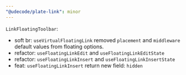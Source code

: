 ```yaml
---
"@udecode/plate-link": minor
---
```


`LinkFloatingToolbar`:

- soft br: `useVirtualFloatingLink` removed `placement` and `middleware` default values from floating options.
- refactor: `useFloatingLinkEdit` and `useFloatingLinkEditState`
- refactor: `useFloatingLinkInsert` and `useFloatingLinkInsertState`
- feat: `useFloatingLinkInsert` return new field: `hidden` 

